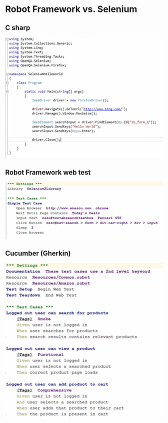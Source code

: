 # Robot Framework vs. Selenium

## C sharp
![Image of c sharp](https://github.com/thtop/RobotFW1/blob/master/Section-01-Introduction/imgs/3-c.PNG)

## Robot Framework web test
![Image for Robor Framework](https://github.com/thtop/RobotFW1/blob/master/Section-01-Introduction/imgs/4-robot-script.PNG)

## Cucumber (Gherkin)
![Image for Cucumber](https://github.com/thtop/RobotFW1/blob/master/Section-01-Introduction/imgs/5-cucumber.PNG)